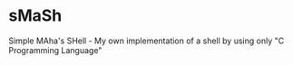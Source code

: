 # sMaSh
Simple MAha's SHell - My own implementation of a shell by using only "C Programming Language"
